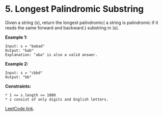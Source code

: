 # 5. Longest Palindromic Substring

Given a string (s), return the longest palindromic( a string is palindromic if it reads the same forward and backward.) substring in (s).

**Example 1:**

	Input: s = "babad"
	Output: "bab"
	Explanation: "aba" is also a valid answer.

**Example 2:**

	Input: s = "cbbd"
	Output: "bb"

**Constraints:**

    * 1 <= s.length <= 1000
    * s consist of only digits and English letters.

	
[LeetCode link](https://leetcode.com/problems/longest-palindromic-substring/description/).
